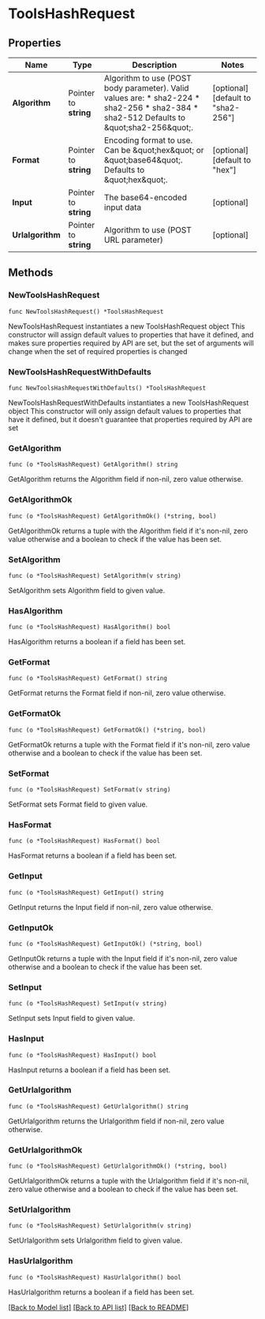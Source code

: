 # ToolsHashRequest

## Properties

Name | Type | Description | Notes
------------ | ------------- | ------------- | -------------
**Algorithm** | Pointer to **string** | Algorithm to use (POST body parameter). Valid values are: * sha2-224 * sha2-256 * sha2-384 * sha2-512 Defaults to \&quot;sha2-256\&quot;. | [optional] [default to "sha2-256"]
**Format** | Pointer to **string** | Encoding format to use. Can be \&quot;hex\&quot; or \&quot;base64\&quot;. Defaults to \&quot;hex\&quot;. | [optional] [default to "hex"]
**Input** | Pointer to **string** | The base64-encoded input data | [optional] 
**Urlalgorithm** | Pointer to **string** | Algorithm to use (POST URL parameter) | [optional] 

## Methods

### NewToolsHashRequest

`func NewToolsHashRequest() *ToolsHashRequest`

NewToolsHashRequest instantiates a new ToolsHashRequest object
This constructor will assign default values to properties that have it defined,
and makes sure properties required by API are set, but the set of arguments
will change when the set of required properties is changed

### NewToolsHashRequestWithDefaults

`func NewToolsHashRequestWithDefaults() *ToolsHashRequest`

NewToolsHashRequestWithDefaults instantiates a new ToolsHashRequest object
This constructor will only assign default values to properties that have it defined,
but it doesn't guarantee that properties required by API are set

### GetAlgorithm

`func (o *ToolsHashRequest) GetAlgorithm() string`

GetAlgorithm returns the Algorithm field if non-nil, zero value otherwise.

### GetAlgorithmOk

`func (o *ToolsHashRequest) GetAlgorithmOk() (*string, bool)`

GetAlgorithmOk returns a tuple with the Algorithm field if it's non-nil, zero value otherwise
and a boolean to check if the value has been set.

### SetAlgorithm

`func (o *ToolsHashRequest) SetAlgorithm(v string)`

SetAlgorithm sets Algorithm field to given value.

### HasAlgorithm

`func (o *ToolsHashRequest) HasAlgorithm() bool`

HasAlgorithm returns a boolean if a field has been set.

### GetFormat

`func (o *ToolsHashRequest) GetFormat() string`

GetFormat returns the Format field if non-nil, zero value otherwise.

### GetFormatOk

`func (o *ToolsHashRequest) GetFormatOk() (*string, bool)`

GetFormatOk returns a tuple with the Format field if it's non-nil, zero value otherwise
and a boolean to check if the value has been set.

### SetFormat

`func (o *ToolsHashRequest) SetFormat(v string)`

SetFormat sets Format field to given value.

### HasFormat

`func (o *ToolsHashRequest) HasFormat() bool`

HasFormat returns a boolean if a field has been set.

### GetInput

`func (o *ToolsHashRequest) GetInput() string`

GetInput returns the Input field if non-nil, zero value otherwise.

### GetInputOk

`func (o *ToolsHashRequest) GetInputOk() (*string, bool)`

GetInputOk returns a tuple with the Input field if it's non-nil, zero value otherwise
and a boolean to check if the value has been set.

### SetInput

`func (o *ToolsHashRequest) SetInput(v string)`

SetInput sets Input field to given value.

### HasInput

`func (o *ToolsHashRequest) HasInput() bool`

HasInput returns a boolean if a field has been set.

### GetUrlalgorithm

`func (o *ToolsHashRequest) GetUrlalgorithm() string`

GetUrlalgorithm returns the Urlalgorithm field if non-nil, zero value otherwise.

### GetUrlalgorithmOk

`func (o *ToolsHashRequest) GetUrlalgorithmOk() (*string, bool)`

GetUrlalgorithmOk returns a tuple with the Urlalgorithm field if it's non-nil, zero value otherwise
and a boolean to check if the value has been set.

### SetUrlalgorithm

`func (o *ToolsHashRequest) SetUrlalgorithm(v string)`

SetUrlalgorithm sets Urlalgorithm field to given value.

### HasUrlalgorithm

`func (o *ToolsHashRequest) HasUrlalgorithm() bool`

HasUrlalgorithm returns a boolean if a field has been set.


[[Back to Model list]](../README.md#documentation-for-models) [[Back to API list]](../README.md#documentation-for-api-endpoints) [[Back to README]](../README.md)


